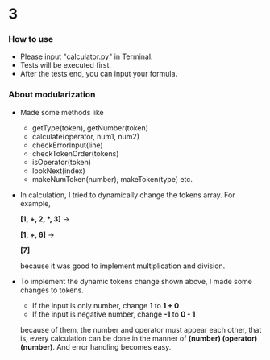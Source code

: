 # 3

### How to use

- Please input "calculator.py" in Terminal.
- Tests will be executed first.
- After the tests end, you can input your formula.


### About modularization
- Made some methods like
  - getType(token), getNumber(token)
  - calculate(operator, num1, num2)
  - checkErrorInput(line)
  - checkTokenOrder(tokens)
  - isOperator(token)
  - lookNext(index)
  - makeNumToken(number), makeToken(type)
  etc.
 
- In calculation, I tried to dynamically change the tokens array.
For example, 

  __[1, +, 2, *, 3]__ →
  
  **[1, +, 6]** →
  
  **[7]** 
  
  because it was good to implement multiplication and division.
  
- To implement the dynamic tokens change shown above,
I made some changes to tokens.

  - If the input is only number, change **1** to **1 + 0**
  - If the input is negative number, change **-1** to **0 - 1**
  
  because of them, the number and operator must appear each other,
  that is, every calculation can be done in the manner of **(number) (operator) (number)**.
  And error handling becomes easy.

